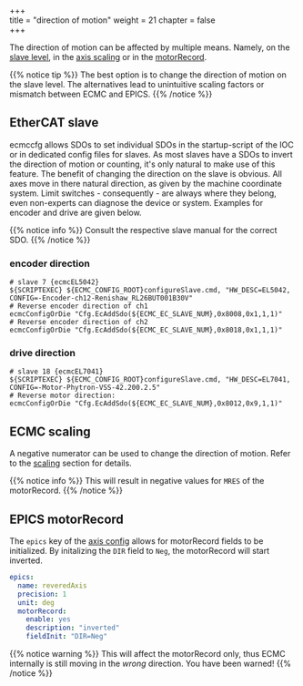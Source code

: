 +++  
title = "direction of motion"
weight = 21
chapter = false  
+++

The direction of motion can be affected by multiple means.
Namely, on the [slave level](#ethercat-slave), in the [axis scaling](#ecmc-scaling) or in the [motorRecord](#epics-motorrecord).

{{% notice tip %}}
The best option is to change the direction of motion on the slave level. The alternatives lead to unintuitive scaling factors or mismatch between ECMC and EPICS.
{{% /notice %}}

## EtherCAT slave

ecmccfg allows SDOs to set individual SDOs in the startup-script of the IOC or in dedicated config files for slaves.
As most slaves have a SDOs to invert the direction of motion or counting, it's only natural to make use of this feature.
The benefit of changing the direction on the slave is obvious.
All axes move in there natural direction, as given by the machine coordinate system.
Limit switches - consequently - are always where they belong, even non-experts can diagnose the device or system.
Examples for encoder and drive are given below.

{{% notice info %}}
Consult the respective slave manual for the correct SDO.
{{% /notice %}}

### encoder direction
```shell
# slave 7 {ecmcEL5042}
${SCRIPTEXEC} ${ECMC_CONFIG_ROOT}configureSlave.cmd, "HW_DESC=EL5042, CONFIG=-Encoder-ch12-Renishaw_RL26BUT001B30V"
# Reverse encoder direction of ch1
ecmcConfigOrDie "Cfg.EcAddSdo(${ECMC_EC_SLAVE_NUM},0x8008,0x1,1,1)"
# Reverse encoder direction of ch2
ecmcConfigOrDie "Cfg.EcAddSdo(${ECMC_EC_SLAVE_NUM},0x8018,0x1,1,1)"
```

### drive direction
```shell
# slave 18 {ecmcEL7041}
${SCRIPTEXEC} ${ECMC_CONFIG_ROOT}configureSlave.cmd, "HW_DESC=EL7041, CONFIG=-Motor-Phytron-VSS-42.200.2.5"
# Reverse motor direction:
ecmcConfigOrDie "Cfg.EcAddSdo(${ECMC_EC_SLAVE_NUM},0x8012,0x9,1,1)"
```

## ECMC scaling

A negative numerator can be used to change the direction of motion.
Refer to the [scaling](../scaling) section for details.

{{% notice info %}}
This will result in negative values for `MRES` of the motorRecord.
{{% /notice %}}

## EPICS motorRecord

The `epics` key of the [axis config](../axisyaml) allows for motorRecord fields to be initialized.
By initalizing the `DIR` field to `Neg`, the motorRecord will start inverted.

```yaml
epics:
  name: reveredAxis
  precision: 1
  unit: deg
  motorRecord:
    enable: yes
    description: "inverted"
    fieldInit: "DIR=Neg"
```

{{% notice warning %}}
This will affect the motorRecord only, thus ECMC internally is still moving in the _wrong_ direction. You have been warned!
{{% /notice %}}